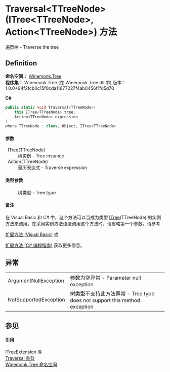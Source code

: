 # Traversal&lt;TTreeNode&gt;(ITree&lt;TTreeNode&gt;, Action&lt;TTreeNode&gt;) 方法


遍历树 - Traverse the tree



## Definition
**命名空间：** <a href="N_Winemonk_Tree.md">Winemonk.Tree</a>  
**程序集：** Winemonk.Tree (在 Winemonk.Tree.dll 中) 版本：1.0.0+94f2fcb0c15f0cda11677227f4ab0456f1fd5d70

**C#**
``` C#
public static void Traversal<TTreeNode>(
	this ITree<TTreeNode> tree,
	Action<TTreeNode> expression
)
where TTreeNode : class, Object, ITree<TTreeNode>

```



#### 参数
<dl><dt>  <a href="T_Winemonk_Tree_ITree_1.md">ITree</a>(TTreeNode)</dt><dd>树实例 - Tree instance</dd><dt>  Action(TTreeNode)</dt><dd>遍历表达式 - Traverse expression</dd></dl>

#### 类型参数
<dl><dt /><dd>树类型 - Tree type</dd></dl>

#### 备注
在 Visual Basic 和 C# 中，这个方法可以当成为类型 <a href="T_Winemonk_Tree_ITree_1.md">ITree</a>(TTreeNode) 的实例方法来调用。在采用实例方法语法调用这个方法时，请省略第一个参数。请参考 <a href="https://docs.microsoft.com/dotnet/visual-basic/programming-guide/language-features/procedures/extension-methods" target="_blank" rel="noopener noreferrer">

扩展方法 (Visual Basic)</a> 或 <a href="https://docs.microsoft.com/dotnet/csharp/programming-guide/classes-and-structs/extension-methods" target="_blank" rel="noopener noreferrer">

扩展方法 (C# 编程指南)</a> 获取更多信息。

## 异常
<table>
<tr>
<td>ArgumentNullException</td>
<td>参数为空异常 - Parameter null exception</td></tr>
<tr>
<td>NotSupportedException</td>
<td>树类型不支持此方法异常 - Tree type does not support this method exception</td></tr>
</table>

## 参见


#### 引用
<a href="T_Winemonk_Tree_ITreeExtension.md">ITreeExtension 类</a>  
<a href="Overload_Winemonk_Tree_ITreeExtension_Traversal.md">Traversal 重载</a>  
<a href="N_Winemonk_Tree.md">Winemonk.Tree 命名空间</a>  
